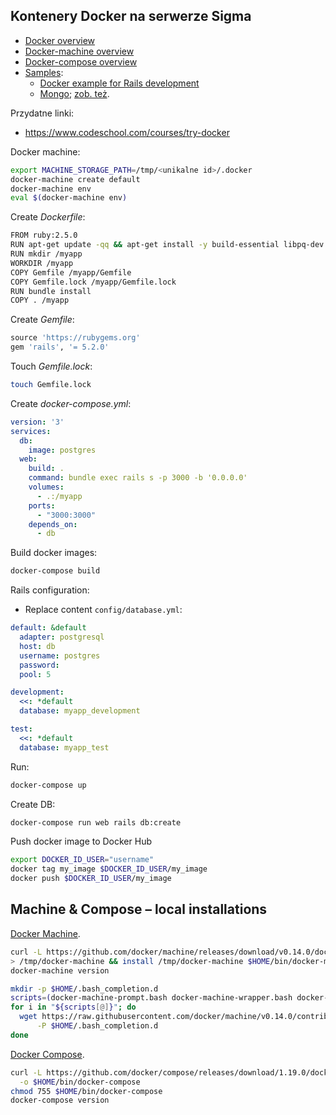 ## Kontenery Docker na serwerze Sigma

* [Docker overview](https://docs.docker.com/engine/docker-overview/)
* [Docker-machine overview](https://docs.docker.com/machine/overview/)
* [Docker-compose overview](https://docs.docker.com/compose/overview/)
* [Samples](https://docs.docker.com/samples/):
  * [Docker example for Rails development](https://docs.docker.com/compose/rails/)
  * [Mongo](https://docs.docker.com/samples/library/mongo/);
    [zob. też](https://hub.docker.com/_/mongo/).

Przydatne linki:

* https://www.codeschool.com/courses/try-docker

Docker machine:

```sh
export MACHINE_STORAGE_PATH=/tmp/<unikalne id>/.docker
docker-machine create default
docker-machine env
eval $(docker-machine env)
```

Create _Dockerfile_:

```sh
FROM ruby:2.5.0
RUN apt-get update -qq && apt-get install -y build-essential libpq-dev nodejs
RUN mkdir /myapp
WORKDIR /myapp
COPY Gemfile /myapp/Gemfile
COPY Gemfile.lock /myapp/Gemfile.lock
RUN bundle install
COPY . /myapp
```

Create _Gemfile_:

```ruby
source 'https://rubygems.org'
gem 'rails', '= 5.2.0'
```

Touch _Gemfile.lock_:

```sh
touch Gemfile.lock
```

Create _docker-compose.yml_:

```yaml
version: '3'
services:
  db:
    image: postgres
  web:
    build: .
    command: bundle exec rails s -p 3000 -b '0.0.0.0'
    volumes:
      - .:/myapp
    ports:
      - "3000:3000"
    depends_on:
      - db
```

Build docker images:

```sh
docker-compose build
```

Rails configuration:

* Replace content `config/database.yml`:

```yaml
default: &default
  adapter: postgresql
  host: db
  username: postgres
  password:
  pool: 5

development:
  <<: *default
  database: myapp_development

test:
  <<: *default
  database: myapp_test
```

Run:

```sh
docker-compose up
```

Create DB:

```sh
docker-compose run web rails db:create
```

Push docker image to Docker Hub

```sh
export DOCKER_ID_USER="username"
docker tag my_image $DOCKER_ID_USER/my_image
docker push $DOCKER_ID_USER/my_image
```


## Machine & Compose – local installations

[Docker Machine](https://docs.docker.com/machine/install-machine/).

```sh
curl -L https://github.com/docker/machine/releases/download/v0.14.0/docker-machine-`uname -s`-`uname -m` \
> /tmp/docker-machine && install /tmp/docker-machine $HOME/bin/docker-machine
docker-machine version
```

```sh
mkdir -p $HOME/.bash_completion.d
scripts=(docker-machine-prompt.bash docker-machine-wrapper.bash docker-machine.bash)
for i in "${scripts[@]}"; do
  wget https://raw.githubusercontent.com/docker/machine/v0.14.0/contrib/completion/bash/${i} \
      -P $HOME/.bash_completion.d
done
```

[Docker Compose](https://docs.docker.com/compose/install/).

```sh
curl -L https://github.com/docker/compose/releases/download/1.19.0/docker-compose-`uname -s`-`uname -m` \
  -o $HOME/bin/docker-compose
chmod 755 $HOME/bin/docker-compose
docker-compose version
```
